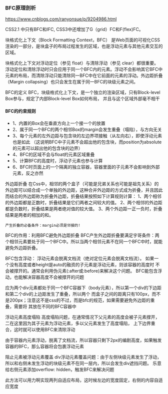 ### BFC原理剖析
https://www.cnblogs.com/ranyonsue/p/9204986.html

CSS2.1 中只有BFC和IFC, CSS3中还增加了G（grid）FC和F(flex)FC。

块格式化上下文（Block Formatting Context，BFC） 是Web页面的可视化CSS渲染的一部分，是块盒子的布局过程发生的区域，也是浮动元素与其他元素交互的区域。

块格式化上下文对浮动定位（参见 float）与清除浮动（参见 clear）都很重要。浮动定位和清除浮动时只会应用于同一个BFC内的元素。浮动不会影响其它BFC中元素的布局，而清除浮动只能清除同一BFC中在它前面的元素的浮动。外边距折叠（Margin collapsing）也只会发生在属于同一BFC的块级元素之间。

BFC的定义
BFC，块级格式化上下文，是一个独立的渲染区域，只有Block-level Box参与，规定了内部Block-level Box如何布局，
并且与这个区域外部毫不相干

#### BFC的约束规则
-   1、内置的Box会在垂直方向上一个接一个的放置
-   2、属于同一个BFC的两个相邻Box的margin会发生重叠（塌陷），与方向无关
-   3、每个元素的左外边距与包含块的左边界项接触（从左向右），即使浮动元素也是如此
（这说明BFC中子元素不会超出他的包含块，而position为absolute的元素可以超出他的包含块的边界）
-   4、BFC的区域不会与float的元素区域重叠
-   5、计算BFC的高度时，浮动子元素也参与计算
-   6、BFC时页面上的一个隔离的独立容器，容器里面的子元素不会影响到外部元素，反之亦然

外边距折叠
    在Css中，相邻的两个盒子（可能是兄弟关系也可能是祖先关系）的外边距可以结合成一个单独的外边距，这种合并外边距的方式成为折叠，并且因此而结合的外边距称为折叠外边距，折叠结果按照如下计算规则计算：
    1、两个相邻的外边距都是正数时，折叠结果是它们两者之间较大的值。
    2、两个相邻的外边距都是负数时，折叠结果是两者绝对值的较大值。
    3、两个外边距一正一负时，折叠结果是两者的相加的和。
    
    产生折叠的必备条件：margin必须是邻接的!

BFC的作用：利用BFC避免外边距折叠
    BFC产生外边距折叠要满足宇哥条件：两个相邻元素要处于同一个BFC中。所以当两个相邻元素不在同一个BFC中时，就能避免外边距折叠。


BFC包含浮动：
    浮动元素会脱离文档流（绝对定位元素会脱离文档流）。
    如果一个没有高度或者height是auto的融资的子元素是浮动元素，则该容器的高度时
    不会被撑开的。通常会利用伪元素(:after或:before)来解决这个问题。
    BFC能包含浮动，也能解决容器高度不会被撑开的问题


应为两个div元素都处于同一个BFC容器下（body元素），所以第一个div的下边距和第二个div的上边距发生了重叠，所以两个
而盒子之间的距离只有100px，而不是200px；注意这不是css的不过，而是bfc的规范，如果需要避免外边距的重叠，需要将
其放在不同的BFC容器中


浮动元素高度塌陷
高度塌陷问题，在通常情况下父元素的高度会被子元素撑开，二在这里因为其子元素为浮动元素，多以父元素发生了高度塌陷，
上下边界重合，这时就可以使用BFC来清除浮动

由于容器内元素浮动，脱离了文档流，所以容器只剩下2px的编剧高度，如果触发容器的BFC，那么容器将会包裹浮动元素

阻止元素被浮动元素覆盖
div浮动元素覆盖问题：由于左侧块级元素发生了浮动，所以和右侧未发生浮动的块级元素不在同一层内，所以会发生div遮挡问题。
乐意给右侧元素添加overflow: hidden，触发BFC来解决问题

此方法可以用力啊实现两列自适应布局，这时候左边的宽度固定，右侧的内容自适应宽度











